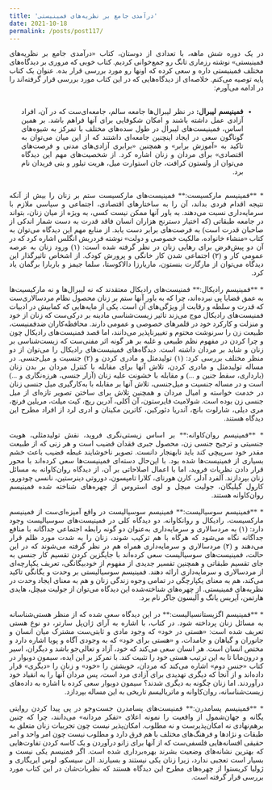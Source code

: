 ```yaml
---
title: 'درآمدی جامع بر نظریه‌های فمینیستی'
date: 2021-10-18
permalink: /posts/post117/
---
```

<div align="justify" dir="rtl" style="font-family:vazir;">

در یک دوره شش ماهه، با تعدادی از دوستان، کتاب «درآمدی جامع بر نظریه‌های فمینیستی» نوشته رزماری تانگ رو جمع‌خوانی کردیم. کتاب خوبی که مروری بر دیدگاه‌های مختلف فمینیستی داره و سعی کرده که اونها رو مورد بررسی قرار بده. عنوان یک کتاب پایه توصیه می‌کنم. خلاصه‌ای از دیدگاه‌هایی که در این کتاب مورد بررسی قرار گرفته‌اند را در ادامه می‌آورم:<br>
<br>
* **فمینیسم لیبرال:** در نظر لیبرال‌ها جامعه سالم، جامعه‌ای‌ست که در آن، افراد آزادی عمل داشته باشند و امکان شکوفایی برای آنها فراهم باشد. بر همین اساس، فمینیست‌های لیبرال در طول سده‌های مختلف با تمرکز به شیوه‌های گوناگون سعی در ایجاد اینچنین جامعه‌ای داشتند که از این میان می‌توان به تاکید به «آموزش برابر» و همچنین «برابری آزادی‌های مدنی و فرصت‌های اقتصادی» برای مردان و زنان اشاره کرد. از شخصیت‌های مهم این دیدگاه می‌توان از ولستون ‌کرافت، جان استوارت میل، هریت تیلور و بتی فریدان نام برد.<br>
<br>
* **فمینیسم مارکسیست:** فمینیست‌های مارکسیست ستم بر زنان را بیش از آنکه نتیجه اقدام فردی بداند، آن را به ساختارهای اقتصادی، اجتماعی و سیاسی ملازم با سرمایه‌داری نسبت می‌دهند. به باور آنها ممکن نیست کسی، به ویژه از میان زنان، بتواند در جامعه طبقاتی (که اختیار دسترنج هزاران انسان فاقد قدرت به دست شمار اندکی از صاحبان قدرت است) به فرصت‌های برابر دست یابد. از منابع مهم این دیدگاه می‌توان به کتاب «منشاء خانواده، مالکیت خصوصی و دولت» نوشته فردریش انگلس اشاره کرد که در آن دو پیش‌فرض برای رهایی زنان در نظر گرفته شده است: (۱) ورود زنان به عرصه عمومی کار و (۲) اجتماعی شدن کار خانگی و پرورش کودک. از اشخاص تاثیرگذار این دیدگاه می‌توان از مارگارت بنستون، ماریارزا دالاکوستا، سلما جیمز و باربارا برگمان یاد کرد.<br>
<br>
* **فمینیسم رادیکال:** فمنیست‌های رادیکال معتقدند که نه لیبرال‌ها و نه مارکیسیت‌ها به عمق قضایا پی نبرده‌اند، چرا که به باور آنها ستم بر زنان محصول نظام مردسالاری‌ست که قدرت و سلطه و رقابت از ویژگی‌های آن است. یکی از مایه‌هایی که کمابیش در ادبیات فمنیست‌های رادیکال موج می‌زند تاثیر زیست‌شناسی مادینه بر درکی‌ست که زنان از خود و منزلت و کارکرد خود در قلمرهای خصوصی و عمومی دارند. محافظه‌کاران ضدفمنیست، طبیعت زن را سرنوشت محتوم و تغییرناپذیر می‌دانند، اما قصد فمنیست‌های رادیکال چون و چرا کردن در مفهوم نظم طبیعی و غلبه بر هر گونه اثر مفنی‌ست که زیست‌شناسی بر زنان و شاید بر مردان داشته است. دیدگاه‌های فمینیست‌های رادیکال را می‌توان از دو منظر مختلف بررسی کرد: (۱) تولیدمثل و مادری کردن و (۲) جنسیت و میل‌جنسی. در مساله تولیدمثل و مادری کردن، تلاش آنها برای مقابله با کنترل مردان بر بدن زنان (بارداری، سقط جنین و ...) و مقابله با خشونت علیه زنان (آزار جنسی، هرزه‌نگاری و ...) است و در مساله جنسیت و میل‌جنسی، تلاش آنها بر مقابله با به‌کارگیری میل جنسی زنان در خدمت خواسته و امیال مردان و همچنین تلاش برای ساختن تصویر تازه‌ای از میل جنسی زن بوده است. شولامیث فایرستون، آن اُکلی، آدرین ریچ، کیت ‫میلت‬، مریلین فرنچ، مری دیلی، شارلوت بانچ، آندریا دئورکین، کاترین مکینان و ادری لرد از افراد مطرح این دیدگاه هستند.<br>
<br>
* **فمینیسم روان‌کاوانه:** بر اساس زیستی‌نگری فروید، نقش تولیدمثلی، هویت جنسیتی و ترجیح جنسی زن، محصول جبری فقدان قضیب است و هر زنی که از طبیعت مقدر خود سرپیچی کند باید نابهنجار دانست. تصویر ناخوشایند غبطه قضیب باعث خشم بسیاری از فمینیست‌ها شده بود. با این‌حال دسته‌ای فمینیست‌ها سعی کرده‌اند با محور قرار دادن نظریات فروید، اما با اعمال اصلاحاتی بر آن، از دیدگاه روان‌کاوانه به مسائل زنان بپردازند. آلفرد آدلر، کارن هورنای، کلارا تامپسون، دوروتی دینرستین، نانسی چودورو، کارول گیلیگان، جولیت میچل و لوی استروس از چهره‌های شناخته شده فمینیسم روان‌کاوانه هستند.<br>
<br>
* **فمینیسم سوسیالیست:** فمینیسم سوسیالیست در واقع آمیزه‌ای‌ست از فمینیسم مارکسیست، رادیکال و روانکاوانه. دو دیدگاه کلی در فمینیست‌های سوسیالیست وجود دارد: (۱) به مردسالاری و سرمایه‌داری به‌عنوان دو گونه رابطه اجتماعی جداگانه با منافع جداگانه نگاه می‌شود که هرگاه با هم ترکیب شوند، زنان را به شدت مورد ظلم قرار می‌دهند و (۲) مردسالاری و سرمایه‌داری همراه هم در نظر گرفته می‌شوند که در این حالت، فمینیست‌های سوسیالیست سعی کرده‌اند با جایگزین کردن تقسیم کار جنسی به جای تقسیم طبقاتی و همچنین تفسیر جدیدی از مفهوم از خودبیگانگی، تعریف یکپارچه‌ای از مردسالاری و سرمایه‌داری ارائه دهند. فمینیسم سوسیالیستی بر وحدت و یگانگی تاکید می‌کند، هم به معنای یکپارچگی در تمامی وجوه زندگی زنان و هم به معنای ایجاد وحدت در نظریه‌های فمینیستی. از چهره‌های شناخته‌شده این دیدگاه می‌توان از جولیت میچل، هایدی هارتمن، آیریس یانگ و آلیسون جاگر نام برد.<br>
<br>
* **فمینیسم اگزیستانسیالیست:** در این دیدگاه سعی شده که از منظر هستی‌شناسانه به مسائل زنان پرداخته شود. در کتاب، با اشاره به آرای ژان‌پل سارتر، دو نوع هستی تعریف شده است: «هستی در خود» که وجود مادی و ثابتی‌ست مشترک میان انسان و جانوران و گیاهان و جامدات، و «هستی برای خود» که به وجودی آگاه و پویا اشاره دارد و مختص انسان است. هر انسان سعی می‌کند که خود، آزاد و تعالی‌جو باشد و دیگران، اسیر و درون‌مانا تا به این ترتیب هستی خود را تثبیت کند. با تمرکز بر این ایده، سیمون دوبوار در کتاب «جنس دوم» اشاره می‌کند که مردان، خویشتن را «خود» و زنان را «دیگری» قرار داده‌اند و از آنجا که دیگری تهدیدی برای آزادی مرد است، پس مردان آنها را به انقیاد خود درآوردند. اما زنان چگونه به دیگری شدند؟ سیمون دوبوار سعی کرده با اشاره به داده‌های زیست‌شناسانه، روان‌کاوانه و ماتریالیسم تاریخی به این مساله بپردازد.<br>
<br>
* **فمینیسم پسامدرن:** فمنیست‌های پسامدرن جست‌وجو در پی پیدا کردن روایتی یگانه و جهان‌شمول از واقعیت را نمونه اعلای «تفکر مردانه» می‌دانند، چرا که چنین برهم‌نهادی نه امکان‌پذیرست و نه مطلوب. امکان‌پذیر نیست چون تجربیات زنان متعلق به طبقات و نژادها و فرهنگ‌های مختلف با هم فرق دارد و مطلوب نیست چون امر واحد و امر حقیقی افسانه‌هایی فلسفی‌ست که از آنها برای زانو درآوردن و یک کاسه کردن تفاوت‌هایی که بهترین نشانه‌های وضعیت بشرند بهره‌برداری شده است. اگر فمنیسم یکی نیست و بسیار است تعجبی ندارد، زیرا زنان یکی نیستند و بسیارند. الن سیسکو، لوس ایریگاری و ژولیا کریستوا از چهره‌های مطرح این دیدگاه هستند که نظریات‌شان در این کتاب مورد بررسی قرار گرفته است.


